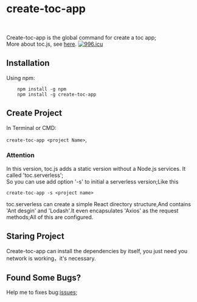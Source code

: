 # create-toc-app 
<br />

Create-toc-app is the global command for create a toc app;  
More about toc.js, see [here](https://github.com/junjie-lean/toc/tree/alpha).
[![996.icu](https://img.shields.io/badge/link-996.icu-red.svg)](https://996.icu)

## Installation

Using npm:
```npm
    npm install -g npm
    npm install -g create-toc-app
```

## Create Project

In Terminal or CMD:  

`create-toc-app <project Name>`,

### Attention 

In this version, toc.js adds a static version without a Node.js services. It called 'toc.serverless';  
So you can use add option '-s' to initial a serverless version;Like this  


`
    create-toc-app -s <project name>
`

toc.serverless can create a simple React directory structure,And contains 'Ant desgin' and 'Lodash'.It even encapsulates 'Axios' as the request methods;All of this are configured.



## Staring Project

Create-toc-app can install the dependencies by itself, you just need you network is working，it's necessary.

## Found Some Bugs?

Help me to fixes bug:[issues](https://github.com/junjie-lean/create-toc-app/issues);


<!-- ## Warning  -->

